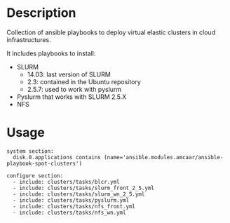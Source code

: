 
Description
===========

Collection of ansible playbooks to deploy virtual elastic clusters in cloud infrastructures.

It includes playbooks to install:
- SLURM 
  - 14.03: last version of SLURM
  - 2.3: contained in the Ubuntu repository
  - 2.5.7: used to work with pyslurm
- Pyslurm that works with SLURM 2.5.X
- NFS

Usage
=====

``` 
system section:
  disk.0.applications contains (name='ansible.modules.amcaar/ansible-playbook-spot-clusters') 

configure section:
  - include: clusters/tasks/blcr.yml
  - include: clusters/tasks/slurm_front_2_5.yml
  - include: clusters/tasks/slurm_wn_2_5.yml
  - include: clusters/tasks/pyslurm.yml
  - include: clusters/tasks/nfs_front.yml
  - include: clusters/tasks/nfs_wn.yml

```
